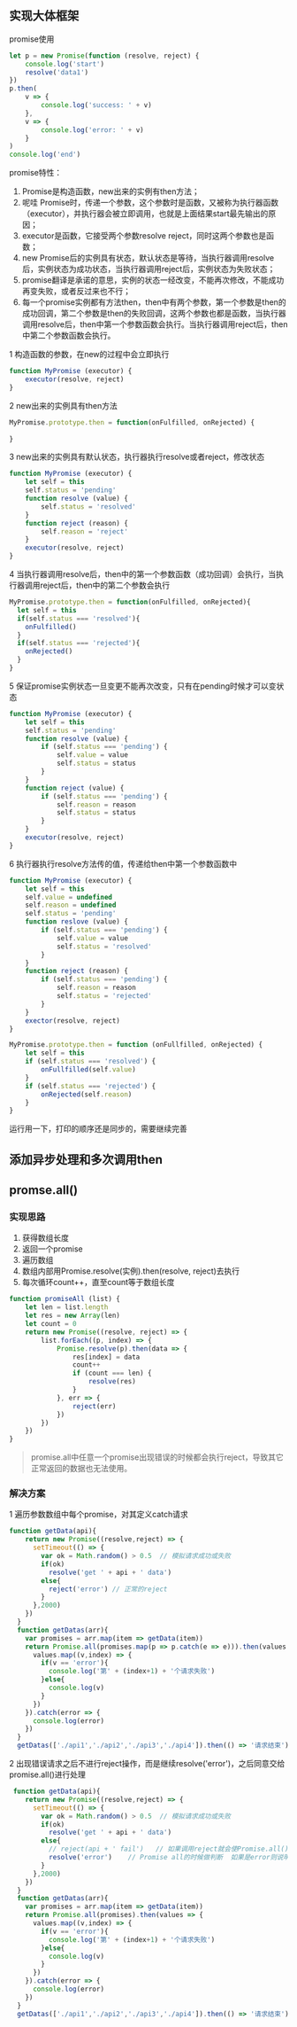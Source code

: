 ## 实现大体框架

promise使用

```javascript
let p = new Promise(function (resolve, reject) {
    console.log('start')
    resolve('data1')
})
p.then(
	v => {
        console.log('success: ' + v)
    },
    v => {
        console.log('error: ' + v)
    }
)
console.log('end')
```

promise特性：

1. Promise是构造函数，new出来的实例有then方法；
2. 呢哇 Promise时，传递一个参数，这个参数时是函数，又被称为执行器函数（executor），并执行器会被立即调用，也就是上面结果start最先输出的原因；
3. executor是函数，它接受两个参数resolve reject，同时这两个参数也是函数；
4. new Promise后的实例具有状态，默认状态是等待，当执行器调用resolve后，实例状态为成功状态，当执行器调用reject后，实例状态为失败状态；
5. promise翻译是承诺的意思，实例的状态一经改变，不能再次修改，不能成功再变失败，或者反过来也不行；
6. 每一个promise实例都有方法then，then中有两个参数，第一个参数是then的成功回调，第二个参数是then的失败回调，这两个参数也都是函数，当执行器调用resolve后，then中第一个参数函数会执行。当执行器调用reject后，then中第二个参数函数会执行。

1 构造函数的参数，在new的过程中会立即执行

```javascript
function MyPromise (executor) {
    executor(resolve, reject)
}
```

2 new出来的实例具有then方法

```javascript
MyPromise.prototype.then = function(onFulfilled, onRejected) {
    
}
```

3 new出来的实例具有默认状态，执行器执行resolve或者reject，修改状态

```javascript
function MyPromise (executor) {
    let self = this
    self.status = 'pending'
    function resolve (value) {
        self.status = 'resolved'
    }
    function reject (reason) {
        self.reason = 'reject'
    }
    executor(resolve, reject)
}
```

4 当执行器调用resolve后，then中的第一个参数函数（成功回调）会执行，当执行器调用reject后，then中的第二个参数会执行

```javascript
MyPromise.prototype.then = function(onFulfilled, onRejected){
  let self = this
  if(self.status === 'resolved'){
    onFulfilled()
  }
  if(self.status === 'rejected'){
    onRejected()
  }
}
```

5 保证promise实例状态一旦变更不能再次改变，只有在pending时候才可以变状态

```javascript
function MyPromise (executor) {
    let self = this
    self.status = 'pending'
    function resolve (value) {
        if (self.status === 'pending') {
            self.value = value
            self.status = status
        }
    }
    function reject (value) {
        if (self.status === 'pending') {
            self.reason = reason
            self.status = status
        }
    }
    executor(resolve, reject)
}
```

6 执行器执行resolve方法传的值，传递给then中第一个参数函数中

```javascript
function MyPromise (executor) {
    let self = this
    self.value = undefined
    self.reason = undefined
    self.status = 'pending'
    function reslove (value) {
        if (self.status === 'pending') {
            self.value = value
            self.status = 'resolved'
        }
    }
    function reject (reason) {
        if (self.status === 'pending') {
            self.reason = reason
            self.status = 'rejected'
        }
    }
    exector(resolve, reject)
}

MyPromise.prototype.then = function (onFullfilled, onRejected) {
    let self = this
    if (self.status === 'resolved') {
        onFullfilled(self.value)
    }
    if (self.status === 'rejected') {
        onRejected(self.reason)
    }
}
```

运行用一下，打印的顺序还是同步的，需要继续完善



## 添加异步处理和多次调用then



## promse.all()

### 实现思路

1. 获得数组长度
2. 返回一个promise
3. 遍历数组
4. 数组内部用Promise.resolve(实例).then(resolve, reject)去执行   
5. 每次循环count++，直至count等于数组长度

```javascript
function promiseAll (list) {
    let len = list.length
    let res = new Array(len)
    let count = 0
    return new Promise((resolve, reject) => {
        list.forEach((p, index) => {
            Promise.resolve(p).then(data => {
                res[index] = data
                count++
                if (count === len) {
                    resolve(res)
                }
            }, err => {
                reject(err)
            })
        })
    })
}
```

> promise.all中任意一个promise出现错误的时候都会执行reject，导致其它正常返回的数据也无法使用。

### 解决方案

1 遍历参数数组中每个promise，对其定义catch请求

```javascript
function getData(api){
    return new Promise((resolve,reject) => {
      setTimeout(() => {
        var ok = Math.random() > 0.5  // 模拟请求成功或失败
        if(ok)
          resolve('get ' + api + ' data')
        else{
          reject('error') // 正常的reject
        }
      },2000)
    })
  }
  function getDatas(arr){
    var promises = arr.map(item => getData(item))
    return Promise.all(promises.map(p => p.catch(e => e))).then(values => { // 关键步骤，map(p => p.catch(e => e)) 在每个请求后加上 catch 捕获错误；
      values.map((v,index) => {
        if(v == 'error'){
          console.log('第' + (index+1) + '个请求失败')
        }else{
          console.log(v)
        }
      })
    }).catch(error => {
      console.log(error)
    })
  }
  getDatas(['./api1','./api2','./api3','./api4']).then(() => '请求结束')
```

2 出现错误请求之后不进行reject操作，而是继续resolve('error')，之后同意交给promise.all()进行处理

```javascript
 function getData(api){
    return new Promise((resolve,reject) => {
      setTimeout(() => {
        var ok = Math.random() > 0.5  // 模拟请求成功或失败
        if(ok)
          resolve('get ' + api + ' data')
        else{
          // reject(api + ' fail')   // 如果调用reject就会使Promise.all()进行失败回调
          resolve('error')    // Promise all的时候做判断  如果是error则说明这条请求失败
        } 
      },2000)
    })
  }
  function getDatas(arr){
    var promises = arr.map(item => getData(item))
    return Promise.all(promises).then(values => {
      values.map((v,index) => {
        if(v == 'error'){
          console.log('第' + (index+1) + '个请求失败')
        }else{
          console.log(v)
        }
      })
    }).catch(error => {
      console.log(error)
    })
  }
  getDatas(['./api1','./api2','./api3','./api4']).then(() => '请求结束')
```

